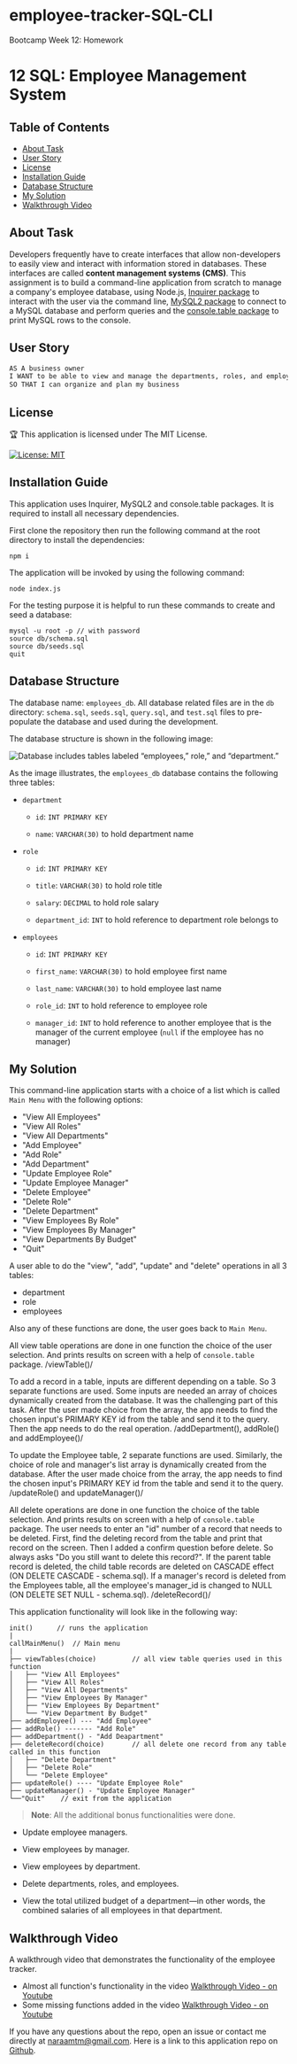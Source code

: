 # employee-tracker-SQL-CLI

Bootcamp Week 12: Homework

# 12 SQL: Employee Management System

## Table of Contents 

- [About Task](#about-task)
- [User Story](#user-story)
- [License](#license)
- [Installation Guide](#installation-guide)
- [Database Structure](#database-structure)
- [My Solution](#my-solution)
- [Walkthrough Video](#walkthrough-video)

## About Task

Developers frequently have to create interfaces that allow non-developers to easily view and interact with information stored in databases. These interfaces are called **content management systems (CMS)**. This assignment is to build a command-line application from scratch to manage a company's employee database, using Node.js, [Inquirer package](https://www.npmjs.com/package/inquirer) to interact with the user via the command line, [MySQL2 package](https://www.npmjs.com/package/mysql2) to connect to a MySQL database and perform queries and the [console.table package](https://www.npmjs.com/package/console.table) to print MySQL rows to the console.

## User Story

```md
AS A business owner
I WANT to be able to view and manage the departments, roles, and employees in my company
SO THAT I can organize and plan my business
```

## License

🏆 This application is licensed under The MIT License.

[![License: MIT](https://img.shields.io/badge/License-MIT-yellow.svg)](https://opensource.org/licenses/MIT)

## Installation Guide

This application uses Inquirer, MySQL2 and console.table packages. It is required to install all necessary dependencies.

First clone the repository then run the following command at the root directory to install the dependencies:

```
npm i
```
    
The application will be invoked by using the following command:
    
```
node index.js
```

For the testing purpose it is helpful to run these commands to create and seed a  database:
    
```
mysql -u root -p // with password
source db/schema.sql
source db/seeds.sql
quit
```

## Database Structure

The database name: `employees_db`. All database related files are in the `db` directory: `schema.sql`, `seeds.sql`, `query.sql`, and `test.sql` files to pre-populate the database and used during the development.

The database structure is shown in the following image:

![Database includes tables labeled “employees,” role,” and “department.”](./Assets/12-sql-homework-demo-01.png)

As the image illustrates, the `employees_db` database contains the following three tables:

* `department`

    * `id`: `INT PRIMARY KEY`

    * `name`: `VARCHAR(30)` to hold department name

* `role`

    * `id`: `INT PRIMARY KEY`

    * `title`: `VARCHAR(30)` to hold role title

    * `salary`: `DECIMAL` to hold role salary

    * `department_id`: `INT` to hold reference to department role belongs to

* `employees`

    * `id`: `INT PRIMARY KEY`

    * `first_name`: `VARCHAR(30)` to hold employee first name

    * `last_name`: `VARCHAR(30)` to hold employee last name

    * `role_id`: `INT` to hold reference to employee role

    * `manager_id`: `INT` to hold reference to another employee that is the manager of the current employee (`null` if the employee has no manager)

## My Solution

This command-line application starts with a choice of a list which is called `Main Menu` with the following options: 

- "View All Employees"
- "View All Roles"
- "View All Departments"
- "Add Employee"
- "Add Role"
- "Add Department"
- "Update Employee Role"
- "Update Employee Manager"
- "Delete Employee"
- "Delete Role"
- "Delete Department"
- "View Employees By Role"
- "View Employees By Manager"
- "View Departments By Budget"
- "Quit"

A user able to do the "view", "add", "update" and "delete" operations in all 3 tables:
- department
- role
- employees

Also any of these functions are done, the user goes back to `Main Menu`.

All view table operations are done in one function the choice of the user selection. And prints results on screen with a help of `console.table` package. /viewTable()/

To add a record in a table, inputs are different depending on a table. So 3 separate functions are used. Some inputs are needed an array of choices  dynamically created from the database. It was the challenging part of this task. After the user made choice from the array, the app needs to find the chosen input's PRIMARY KEY id from the table and send it to the query. Then the app needs to do the real operation. /addDepartment(), addRole() and addEmployee()/

To update the Employee table, 2 separate functions are used. Similarly, the choice of role and manager's list array is dynamically created from the database.  After the user made choice from the array, the app needs to find the chosen input's PRIMARY KEY id from the table and send it to the query. /updateRole() and updateManager()/ 

All delete operations are done in one function the choice of the table selection. And prints results on screen with a help of `console.table` package. The user needs to enter an "id" number of a record that needs to be deleted. First, find the deleting record from the table and print that record on the screen. Then I added a confirm question before delete. So always asks "Do you still want to delete this record?". If the parent table record is deleted, the child table records are deleted on CASCADE effect (ON DELETE CASCADE - schema.sql). If a  manager's record is deleted from the Employees table, all the employee's manager_id is changed to NULL (ON DELETE SET NULL - schema.sql). /deleteRecord()/

This application functionality will look like in the following way:

```
init()      // runs the application
|
callMainMenu()  // Main menu
|
├── viewTables(choice)         // all view table queries used in this function
│   ├── "View All Employees"               
│   ├── "View All Roles"               
│   ├── "View All Departments"               
│   ├── "View Employees By Manager"               
│   ├── "View Employees By Department"               
│   └── "View Department By Budget"
├── addEmployee() --- "Add Employee"          
├── addRole() ------- "Add Role"                  
├── addDepartment() - "Add Deapartment"          
├── deleteRecord(choice)       // all delete one record from any table called in this function
│   ├── "Delete Department"              
│   ├── "Delete Role"            
│   └── "Delete Employee"      
├── updateRole() ---- "Update Employee Role"          
├── updateManager() - "Update Employee Manager"                  
└──"Quit"    // exit from the application
```

> **Note**: All the additional bonus functionalities were done. 

* Update employee managers.

* View employees by manager.

* View employees by department.

* Delete departments, roles, and employees.

* View the total utilized budget of a department&mdash;in other words, the combined salaries of all employees in that department.

## Walkthrough Video

A walkthrough video that demonstrates the functionality of the employee tracker.
- Almost all function's functionality in the video [Walkthrough Video - on Youtube](https://youtu.be/yWx5P_RQEBs)
- Some missing functions added in the video [Walkthrough Video - on Youtube](https://youtu.be/1nJdGciMJEk)

If you have any questions about the repo, open an issue or contact me directly at naraamtm@gmail.com. Here is a link to this application repo on [Github](https://github.com/Nara1469/employee-tracker-SQL-CLI).